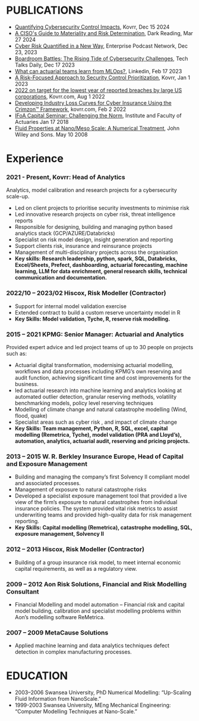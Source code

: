# PUBLICATIONS
- [Quantifying Cybersecurity Control Impacts](https://www.kovrr.com/reports/quantifying-cybersecurity-control-impacts), Kovrr, Dec 15 2024
- [A CISO's Guide to Materiality and Risk Determination](https://www.darkreading.com/cyber-risk/a-ciso-s-guide-to-materiality-and-risk-determination), Dark Reading, Mar 27 2024
- [Cyber Risk Quantified in a New Way](https://epodcastnetwork.com/cyber-risk-quantified-in-a-new-way/), Enterprise Podcast Network, Dec 23, 2023
- [Boardroom Battles: The Rising Tide of Cybersecurity Challenges](https://www.ciowatercooler.co.uk/podcast/boardroom-battles-the-rising-tide-of-cybersecurity-challenges/), Tech Talks Daily, Dec 17 2023
- [What can actuarial teams learn from MLOps?](https://www.linkedin.com/pulse/what-can-actuarial-teams-learn-from-mlops-peter-dyson/), Linkedin, Feb 17 2023
- [A Risk-Focused Approach to Security Control Prioritization](https://www.kovrr.com/blog-post/a-risk-focused-approach-to-security-control-prioritization), Kovrr, Jan 1 2023
- [2022 on target for the lowest year of reported breaches by large US corporations](https://www.kovrr.com/reports/2022-seems-to-be-on-target-for-the-lowest-year-of-reported-breaches-by-large-us-corporations), Kovrr.com,  Aug 1 2022
- [Developing Industry Loss Curves for Cyber Insurance Using the Crimzon™ Framework](https://www.kovrr.com/blog-post/developing-industry-loss-curves-for-cyber-insurance-using-the-crimzon-tm-framework), kovrr.com, Feb 2 2022
- [IFoA Capital Seminar: Challenging the Norm](https://www.actuaries.org.uk/system/files/field/document/Challenging%20the%20Norm%20DunkerleyDyson.pdf), Institute and Faculty of Actuaries Jan 17 2018
- [Fluid Properties at Nano/Meso Scale: A Numerical Treatment](https://onlinelibrary.wiley.com/doi/book/10.1002/9780470697382), John Wiley and Sons. May 10 2008

# Experience 
### 2021 - Present, Kovrr: Head of Analytics
Analytics, model calibration and research projects for a cybersecurity scale-up.
- Led on client projects to prioritise security investments to minimise risk
- Led innovative research projects on cyber risk, threat intelligence reports
- Responsible for designing, building and managing python based analytics stack (GCP/AZURE/Databricks)
- Specialist on risk model design, insight generation and reporting
- Support clients risk, insurance and reinsurance projects
- Management of multi-disciplinary projects across the organisation
- **Key skills: Research leadership, python, spark, SQL, Databricks, Excel/Sheets, Prefect, dashboarding, actuarial forecasting, machine learning, LLM for data enrichment, general research skills, technical
communication and documentation.**

### 2022/10 – 2023/02 Hiscox, Risk Modeller (Contractor)
- Support for internal model validation exercise
- Extended contract to build a custom reserve uncertainty model in R
- **Key Skills: Model validation, Tyche, R, reserve risk modelling.**

### 2015 – 2021 KPMG: Senior Manager: Actuarial and Analytics
Provided expert advice and led project teams of up to 30 people on projects such as:
- Actuarial digital transformation, modernising actuarial modelling, workflows and data processes including KPMG’s own reserving and audit function, achieving significant time and cost improvements for the business.
- led actuarial research into machine learning and analytics looking at automated outlier detection, granular reserving methods, volatility benchmarking models, policy level reserving techniques
- Modelling of climate change and natural catastrophe modelling (Wind, flood, quake)
- Specialist areas such as cyber risk , and impact of climate change
- **Key Skills: Team management, Python, R, SQL, excel, capital modelling (Remetrica, Tyche), model validation (PRA and Lloyd’s), automation, analytics, actuarial audit, reserving and pricing projects.**

### 2013 – 2015 W. R. Berkley Insurance Europe, Head of Capital and Exposure Management
- Building and managing the company’s first Solvency II compliant model and associated processes.
- Management of exposure to natural catastrophe risks
- Developed a specialist exposure management tool that provided a live view of the firm’s exposure to natural catastrophes from individual insurance policies. The system provided vital risk metrics to assist underwriting teams and provided high-quality data for risk management reporting.
- **Key Skills: Capital modelling (Remetrica), catastrophe modelling, SQL, exposure management, Solvency II**

### 2012 – 2013 Hiscox, Risk Modeller (Contractor)
- Building of a group insurance risk model, to meet internal economic capital requirements, as well as a regulatory view.

### 2009 – 2012 Aon Risk Solutions, Financial and Risk Modelling Consultant
- Financial Modelling and model automation – Financial risk and capital model building, calibration and specialist modelling problems within Aon’s modelling software ReMetrica.

### 2007 – 2009 MetaCause Solutions
- Applied machine learning and data analytics techniques defect detection in complex manufacturing processes.

# EDUCATION
- 2003–2006 Swansea University, PhD Numerical Modelling: “Up-Scaling Fluid Information from NanoScale.”
- 1999-2003 Swansea University, MEng Mechanical Engineering: “Computer Modelling Techniques at Nano-Scale.”


